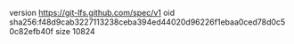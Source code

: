 version https://git-lfs.github.com/spec/v1
oid sha256:f48d9cab3227113238ceba394ed44020d96226f1ebaa0ced78d0c50c82efb40f
size 10824
